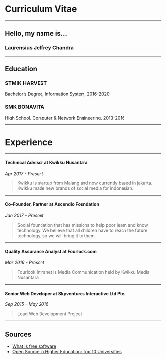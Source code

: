 # Curriculum Vitae
---

## Hello, my name is...
### Laurensius Jeffrey Chandra

---

## Education

### STMIK HARVEST
Bachelor’s Degree, Information System,
2016-2020

### SMK BONAVITA
High School, Computer & Network Engineering,
2013-2016

---

# Experience

---

#### Technical Advisor at Kwikku Nusantara
*Apr 2017 - Present*
> Kwikku is startup from Malang and now currently based in jakarta. Kwikku made new brands of social media for indonesian.

---

#### Co-Founder, Partner at Ascendio Foundation
*Jan 2017 - Present*
> Social foundation that has missions to help poor learn and know technology. We believe that all children have to reach the future technology, so we will bring it to them.

---

#### Quality Assurance Analyst at Fourlook.com
*Mar 2016 - Present*
> Fourlook Intranet is Media Communication held by Kwikku Media Nusantara

---

#### Senior Web Developer at Skyventures Interactive Ltd Pte.
*Sep 2015 – May 2016*
> Lead Web Development Project

---

## Sources

- [What is free software](https://www.gnu.org/philosophy/free-sw.en.html)
- [Open Source in Higher Education: Top 10 Universities](https://axelerant.com/open-source-in-higher-education/)
